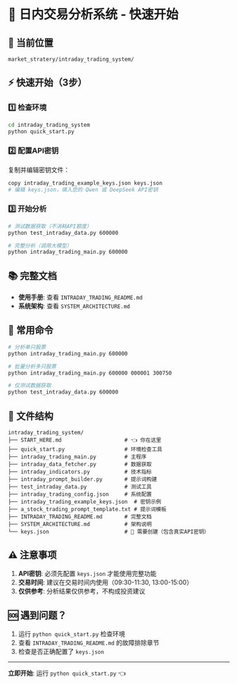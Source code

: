 # 🚀 日内交易分析系统 - 快速开始

## 📁 当前位置
`market_stratery/intraday_trading_system/`

## ⚡ 快速开始（3步）

### 1️⃣ 检查环境
```bash
cd intraday_trading_system
python quick_start.py
```

### 2️⃣ 配置API密钥
复制并编辑密钥文件：
```bash
copy intraday_trading_example_keys.json keys.json
# 编辑 keys.json，填入您的 Qwen 或 DeepSeek API密钥
```

### 3️⃣ 开始分析
```bash
# 测试数据获取（不消耗API额度）
python test_intraday_data.py 600000

# 完整分析（调用大模型）
python intraday_trading_main.py 600000
```

## 📚 完整文档

- **使用手册**: 查看 `INTRADAY_TRADING_README.md`
- **系统架构**: 查看 `SYSTEM_ARCHITECTURE.md`

## 🎯 常用命令

```bash
# 分析单只股票
python intraday_trading_main.py 600000

# 批量分析多只股票
python intraday_trading_main.py 600000 000001 300750

# 仅测试数据获取
python test_intraday_data.py 600000
```

## 📂 文件结构

```
intraday_trading_system/
├── START_HERE.md                    # 👈 你在这里
├── quick_start.py                   # 环境检查工具
├── intraday_trading_main.py         # 主程序
├── intraday_data_fetcher.py         # 数据获取
├── intraday_indicators.py           # 技术指标
├── intraday_prompt_builder.py       # 提示词构建
├── test_intraday_data.py            # 测试工具
├── intraday_trading_config.json     # 系统配置
├── intraday_trading_example_keys.json  # 密钥示例
├── a_stock_trading_prompt_template.txt # 提示词模板
├── INTRADAY_TRADING_README.md       # 完整文档
├── SYSTEM_ARCHITECTURE.md           # 架构说明
└── keys.json                        # 🔑 需要创建（包含真实API密钥）
```

## ⚠️ 注意事项

1. **API密钥**: 必须先配置 `keys.json` 才能使用完整功能
2. **交易时间**: 建议在交易时间内使用（09:30-11:30, 13:00-15:00）
3. **仅供参考**: 分析结果仅供参考，不构成投资建议

## 🆘 遇到问题？

1. 运行 `python quick_start.py` 检查环境
2. 查看 `INTRADAY_TRADING_README.md` 的故障排除章节
3. 检查是否正确配置了 `keys.json`

---

**立即开始**: 运行 `python quick_start.py` 👈

